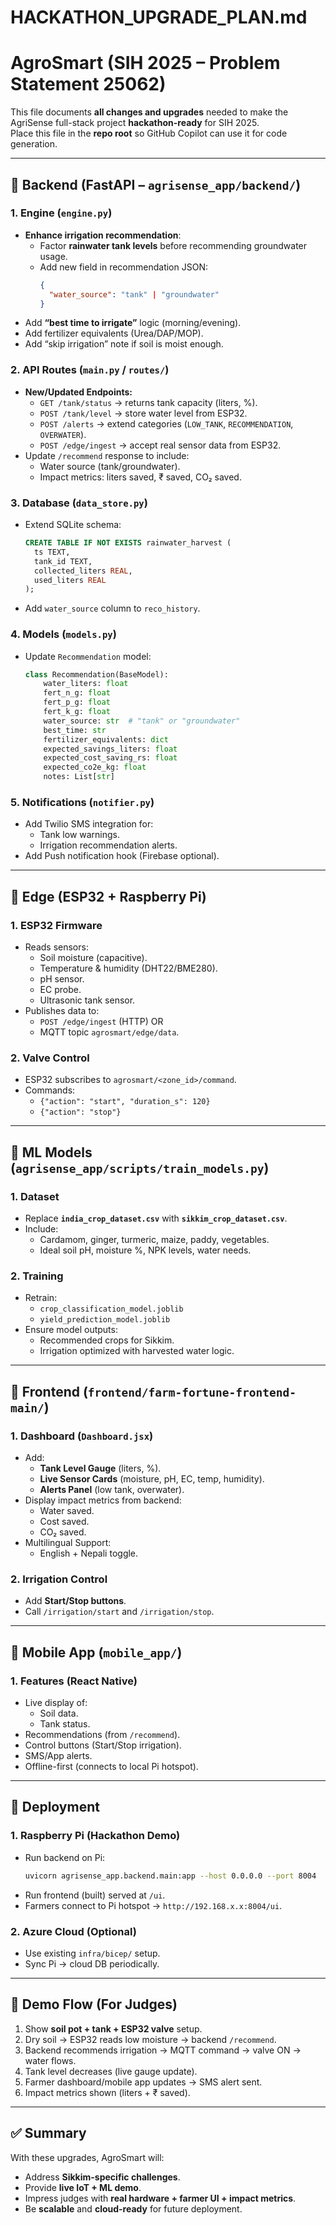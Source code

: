 # HACKATHON_UPGRADE_PLAN.md
AgroSmart (SIH 2025 – Problem Statement 25062)
================================================

This file documents **all changes and upgrades** needed to make the AgriSense full-stack project **hackathon-ready** for SIH 2025.  
Place this file in the **repo root** so GitHub Copilot can use it for code generation.

---

## 📂 Backend (FastAPI – `agrisense_app/backend/`)

### 1. Engine (`engine.py`)
- **Enhance irrigation recommendation**:
  - Factor **rainwater tank levels** before recommending groundwater usage.
  - Add new field in recommendation JSON:
    ```json
    {
      "water_source": "tank" | "groundwater"
    }
    ```
- Add **“best time to irrigate”** logic (morning/evening).
- Add fertilizer equivalents (Urea/DAP/MOP).
- Add “skip irrigation” note if soil is moist enough.

### 2. API Routes (`main.py` / `routes/`)
- **New/Updated Endpoints:**
  - `GET /tank/status` → returns tank capacity (liters, %).
  - `POST /tank/level` → store water level from ESP32.
  - `POST /alerts` → extend categories (`LOW_TANK`, `RECOMMENDATION`, `OVERWATER`).
  - `POST /edge/ingest` → accept real sensor data from ESP32.
- Update `/recommend` response to include:
  - Water source (tank/groundwater).
  - Impact metrics: liters saved, ₹ saved, CO₂ saved.

### 3. Database (`data_store.py`)
- Extend SQLite schema:
  ```sql
  CREATE TABLE IF NOT EXISTS rainwater_harvest (
    ts TEXT,
    tank_id TEXT,
    collected_liters REAL,
    used_liters REAL
  );
  ```
- Add `water_source` column to `reco_history`.

### 4. Models (`models.py`)
- Update `Recommendation` model:
  ```python
  class Recommendation(BaseModel):
      water_liters: float
      fert_n_g: float
      fert_p_g: float
      fert_k_g: float
      water_source: str  # "tank" or "groundwater"
      best_time: str
      fertilizer_equivalents: dict
      expected_savings_liters: float
      expected_cost_saving_rs: float
      expected_co2e_kg: float
      notes: List[str]
  ```

### 5. Notifications (`notifier.py`)
- Add Twilio SMS integration for:
  - Tank low warnings.
  - Irrigation recommendation alerts.
- Add Push notification hook (Firebase optional).

---

## 📂 Edge (ESP32 + Raspberry Pi)

### 1. ESP32 Firmware
- Reads sensors:
  - Soil moisture (capacitive).
  - Temperature & humidity (DHT22/BME280).
  - pH sensor.
  - EC probe.
  - Ultrasonic tank sensor.
- Publishes data to:
  - `POST /edge/ingest` (HTTP) OR
  - MQTT topic `agrosmart/edge/data`.

### 2. Valve Control
- ESP32 subscribes to `agrosmart/<zone_id>/command`.
- Commands:
  - `{"action": "start", "duration_s": 120}`
  - `{"action": "stop"}`

---

## 📂 ML Models (`agrisense_app/scripts/train_models.py`)

### 1. Dataset
- Replace **`india_crop_dataset.csv`** with **`sikkim_crop_dataset.csv`**.
- Include:
  - Cardamom, ginger, turmeric, maize, paddy, vegetables.
  - Ideal soil pH, moisture %, NPK levels, water needs.

### 2. Training
- Retrain:
  - `crop_classification_model.joblib`
  - `yield_prediction_model.joblib`
- Ensure model outputs:
  - Recommended crops for Sikkim.
  - Irrigation optimized with harvested water logic.

---

## 📂 Frontend (`frontend/farm-fortune-frontend-main/`)

### 1. Dashboard (`Dashboard.jsx`)
- Add:
  - **Tank Level Gauge** (liters, %).
  - **Live Sensor Cards** (moisture, pH, EC, temp, humidity).
  - **Alerts Panel** (low tank, overwater).
- Display impact metrics from backend:
  - Water saved.
  - Cost saved.
  - CO₂ saved.
- Multilingual Support:
  - English + Nepali toggle.

### 2. Irrigation Control
- Add **Start/Stop buttons**.
- Call `/irrigation/start` and `/irrigation/stop`.

---

## 📂 Mobile App (`mobile_app/`)

### 1. Features (React Native)
- Live display of:
  - Soil data.
  - Tank status.
- Recommendations (from `/recommend`).
- Control buttons (Start/Stop irrigation).
- SMS/App alerts.
- Offline-first (connects to local Pi hotspot).

---

## 📂 Deployment

### 1. Raspberry Pi (Hackathon Demo)
- Run backend on Pi:
  ```bash
  uvicorn agrisense_app.backend.main:app --host 0.0.0.0 --port 8004
  ```
- Run frontend (built) served at `/ui`.
- Farmers connect to Pi hotspot → `http://192.168.x.x:8004/ui`.

### 2. Azure Cloud (Optional)
- Use existing `infra/bicep/` setup.
- Sync Pi → cloud DB periodically.

---

## 📂 Demo Flow (For Judges)

1. Show **soil pot + tank + ESP32 valve** setup.  
2. Dry soil → ESP32 reads low moisture → backend `/recommend`.  
3. Backend recommends irrigation → MQTT command → valve ON → water flows.  
4. Tank level decreases (live gauge update).  
5. Farmer dashboard/mobile app updates → SMS alert sent.  
6. Impact metrics shown (liters + ₹ saved).

---

## ✅ Summary

With these upgrades, AgroSmart will:
- Address **Sikkim-specific challenges**.  
- Provide **live IoT + ML demo**.  
- Impress judges with **real hardware + farmer UI + impact metrics**.  
- Be **scalable** and **cloud-ready** for future deployment.  
